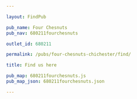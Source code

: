 ```yaml
---

layout: FindPub

pub_name: Four Chesnuts
pub_nav: 680211fourchesnuts

outlet_id: 680211

permalink: /pubs/four-chesnuts-chichester/find/

title: Find us here

pub_map: 680211fourchesnuts.js
pub_map_json: 680211fourchesnuts.json

---
```

